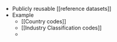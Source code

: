 - Publicly reusable [[reference datasets]]
- Example
	- [[Country codes]]
	- [[Industry Classification codes]]
	-